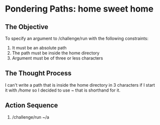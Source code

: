 # Pondering Paths: home sweet home

## The Objective

To specify an argument to /challenge/run with the following constraints:

1. It must be an absolute path
2. The path must be inside the home directory
3. Argument must be of three or less characters

## The Thought Process

I can't write a path that is inside the home directory in 3 characters if I start it with */home* so I decided to use ~ that is shorthand for it.

## Action Sequence

1. /challenge/run ~/a
